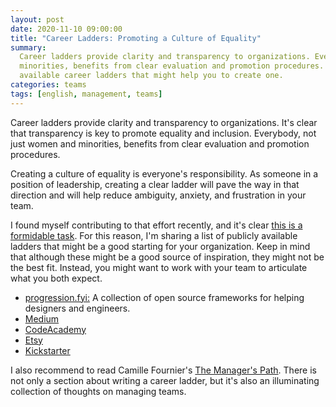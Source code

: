 ```yaml
---
layout: post
date: 2020-11-10 09:00:00
title: "Career Ladders: Promoting a Culture of Equality"
summary:
  Career ladders provide clarity and transparency to organizations. Everybody, not just women and
  minorities, benefits from clear evaluation and promotion procedures. Here is a list of publicly
  available career ladders that might help you to create one.
categories: teams
tags: [english, management, teams]
---
```


Career ladders provide clarity and transparency to organizations. It's clear that transparency is
key to promote equality and inclusion. Everybody, not just women and minorities, benefits from clear
evaluation and promotion procedures.

Creating a culture of equality is everyone's responsibility. As someone in a position of leadership,
creating a clear ladder will pave the way in that direction and will help reduce ambiguity, anxiety,
and frustration in your team.

I found myself contributing to that effort recently, and it's clear
[this is a formidable task](https://dresscode.renttherunway.com/blog/ladder).
For this reason, I'm sharing a list of publicly available ladders that might be a good starting for
your organization. Keep in mind that although these might be a good source of inspiration, they
might not be the best fit. Instead, you might want to work with your team to articulate what you
both expect.

- [progression.fyi:] A collection of open source frameworks for helping designers and engineers.
- [Medium](https://medium.com/s/engineering-growth-framework/-engineering-growth-introduction-8ba7b78c8d6c)
- [CodeAcademy](https://github.com/Codecademy/engineering-competencies)
- [Etsy](https://github.com/etsy/Etsy-Engineering-Career-Ladder)
- [Kickstarter](https://gist.github.com/jamtur01/aef437a79fee5a9cefdc)

I also recommend to read Camille Fournier's [The Manager's Path]. There is not only a section
about writing a career ladder, but it's also an illuminating collection of thoughts on
managing teams.

[progression.fyi:]: https://www.progression.fyi/
[The Manager's Path]: https://www.oreilly.com/library/view/the-managers-path/9781491973882/
